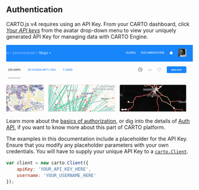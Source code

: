 ## Authentication

CARTO.js v4 requires using an API Key. From your CARTO dashboard, click _[Your API keys](https://carto.com/login)_ from the avatar drop-down menu to view your uniquely generated API Key for managing data with CARTO Engine.

![Your API Keys](../img/avatar.gif)

Learn more about the [basics of authorization]({{site.fundamental_docs}}/authorization/), or dig into the details of [Auth API]({{site.authapi_docs}}/), if you want to know more about this part of CARTO platform.

The examples in this documentation include a placeholder for the API Key. Ensure that you modify any placeholder parameters with your own credentials. You will have to supply your unique API Key to a [`carto.Client`](#cartoclient).

```javascript
var client = new carto.Client({
    apiKey: 'YOUR_API_KEY_HERE',
    username: 'YOUR_USERNAME_HERE'
});
```
